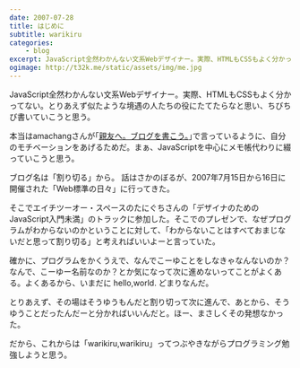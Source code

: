 ```yaml
---
date: 2007-07-28
title: はじめに
subtitle: warikiru
categories: 
    - blog
excerpt: JavaScript全然わかんない文系Webデザイナー。実際、HTMLもCSSもよく分かってない。とりあえず似たような境遇の人たちの役にたてたらなと思い、ちびちび書いていこうと思う。
ogimage: http://t32k.me/static/assets/img/me.jpg
---
```


JavaScript全然わかんない文系Webデザイナー。実際、HTMLもCSSもよく分かってない。とりあえず似たような境遇の人たちの役にたてたらなと思い、ちびちび書いていこうと思う。

本当はamachangさんが｢[親友へ。ブログを書こう。](http://d.hatena.ne.jp/amachang/20070419/1177005134)｣で言っているように、自分のモチベーションをあげるためだ。まぁ、JavaScriptを中心にメモ帳代わりに綴っていこうと思う。

ブログ名は「割り切る」から。 話はさかのぼるが、2007年7月15日から16日に開催された「Web標準の日々」に行ってきた。

そこでエイチツーオー・スペースのたにぐちさんの「デザイナのためのJavaScript入門未満」のトラックに参加した。そこでのプレゼンで、なぜプログラムがわからないのかということに対して、「わからないことはすべておまじないだと思って割り切る」と考えればいいよーと言っていた。

確かに、プログラムをかくうえで、なんでこーゆことをしなきゃなんないのか？なんで、こーゆー名前なのか？とか気になって次に進めないってことがよくある。よくあるから、いまだに hello,world. どまりなんだ。

とりあえず、その場はそうゆうもんだと割り切って次に進んで、あとから、そうゆうことだったんだーと分かればいいんだと。ほー、まさしくその発想なかった。

だから、これからは「warikiru,warikiru」ってつぶやきながらプログラミング勉強しようと思う。

